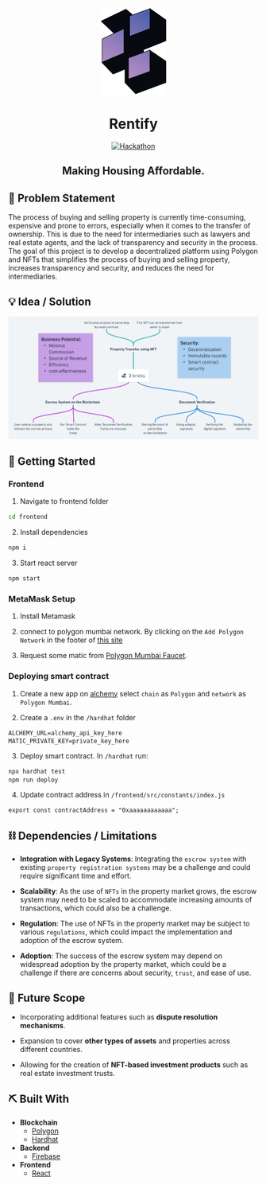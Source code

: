 <p align="center">
  <a href="" rel="noopener">
 <img src="./frontend/public/logo.png" alt="Project logo"></a>
</p>
<h1 align="center">Rentify</h1>

<div align="center" >

[![Hackathon](https://img.shields.io/badge/hackathon-BitNBuild-purple.svg)](http://hackathon.url.com)

## </div>

<h2 align="center"> 
Making Housing Affordable. 
</h2>

## 🧐 Problem Statement <a name = "problem_statement"></a>

The process of buying and selling property is currently time-consuming, expensive and prone to errors, especially when it comes to the transfer of ownership. This is due to the need for intermediaries such as lawyers and real estate agents, and the lack of transparency and security in the process. The goal of this project is to develop a decentralized platform using Polygon and NFTs that simplifies the process of buying and selling property, increases transparency and security, and reduces the need for intermediaries.

## 💡 Idea / Solution <a name = "idea"></a>

<img src="./frontend/public/assets/idea_initial.png">

## 🏁 Getting Started <a name = "getting_started"></a>

### Frontend

1. Navigate to frontend folder

```bash
cd frontend
```

2. Install dependencies

```bash
npm i
```

3. Start react server

```bash
npm start
```

### MetaMask Setup

1. Install Metamask

2. connect to polygon mumbai network. By clicking on the `Add Polygon Network` in the footer of [this site](https://mumbai.polygonscan.com/)

3. Request some matic from [Polygon Mumbai Faucet](https://faucet.polygon.technology/).

### Deploying smart contract

1. Create a new app on [alchemy](https://dashboard.alchemy.com/) select `chain` as `Polygon` and `network` as `Polygon Mumbai`.

2. Create a `.env` in the `/hardhat` folder

```
ALCHEMY_URL=alchemy_api_key_here
MATIC_PRIVATE_KEY=private_key_here
```

3. Deploy smart contract. In `/hardhat` run:

```bash
npx hardhat test
npm run deploy
```

4. Update contract address in `/frontend/src/constants/index.js`

```tsx
export const contractAddress = "0xaaaaaaaaaaaa";
```

## ⛓️ Dependencies / Limitations <a name = "limitations"></a>

-   **Integration with Legacy Systems**: Integrating the `escrow system` with existing `property registration systems` may be a challenge and could require significant time and effort.

-   **Scalability**: As the use of `NFTs` in the property market grows, the escrow system may need to be scaled to accommodate increasing amounts of transactions, which could also be a challenge.

-   **Regulation**: The use of NFTs in the property market may be subject to various `regulations`, which could impact the implementation and adoption of the escrow system.

-   **Adoption**: The success of the escrow system may depend on widespread adoption by the property market, which could be a challenge if there are concerns about security, `trust`, and ease of use.

## 🚀 Future Scope <a name = "future_scope"></a>

-   Incorporating additional features such as **dispute resolution mechanisms**.

-   Expansion to cover **other types of assets** and properties across different countries.

-   Allowing for the creation of **NFT-based investment products** such as real estate investment trusts.

## ⛏️ Built With <a name = "tech_stack"></a>

-   **Blockchain**
    -   [Polygon](https://polygon.technology/)
    -   [Hardhat](https://hardhat.org/)
-   **Backend**
    -   [Firebase](https://firebase.google.com/)
-   **Frontend**
    -   [React](https://reactjs.org/)

